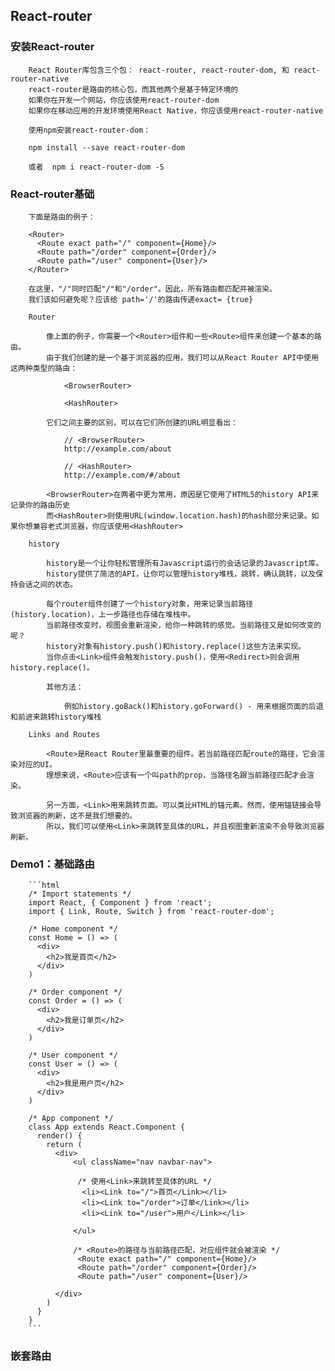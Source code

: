 ## React-router

### 安装React-router

		React Router库包含三个包： react-router, react-router-dom, 和 react-router-native
		react-router是路由的核心包，而其他两个是基于特定环境的
		如果你在开发一个网站，你应该使用react-router-dom
		如果你在移动应用的开发环境使用React Native，你应该使用react-router-native
		
		使用npm安装react-router-dom：
		
		npm install --save react-router-dom
		
		或者  npm i react-router-dom -S

### React-router基础

		下面是路由的例子：
		
		<Router>
		  <Route exact path="/" component={Home}/>
		  <Route path="/order" component={Order}/>
		  <Route path="/user" component={User}/>
		</Router>
		
		在这里，"/"同时匹配"/"和"/order"。因此，所有路由都匹配并被渲染。
		我们该如何避免呢？应该给 path='/'的路由传递exact= {true}
		
		Router
		
			像上面的例子，你需要一个<Router>组件和一些<Route>组件来创建一个基本的路由。
			由于我们创建的是一个基于浏览器的应用，我们可以从React Router API中使用这两种类型的路由：
				
				<BrowserRouter>
				
				<HashRouter>
			
			它们之间主要的区别，可以在它们所创建的URL明显看出：
			
				// <BrowserRouter>
				http://example.com/about
				
				// <HashRouter>
				http://example.com/#/about
			
			<BrowserRouter>在两者中更为常用，原因是它使用了HTML5的history API来记录你的路由历史
			而<HashRouter>则使用URL(window.location.hash)的hash部分来记录。如果你想兼容老式浏览器，你应该使用<HashRouter>
		
		history
		
			history是一个让你轻松管理所有Javascript运行的会话记录的Javascript库。
			history提供了简洁的API，让你可以管理history堆栈，跳转，确认跳转，以及保持会话之间的状态。
			
			每个router组件创建了一个history对象，用来记录当前路径(history.location)，上一步路径也存储在堆栈中。
			当前路径改变时，视图会重新渲染，给你一种跳转的感觉。当前路径又是如何改变的呢？
			history对象有history.push()和history.replace()这些方法来实现。
			当你点击<Link>组件会触发history.push()，使用<Redirect>则会调用history.replace()。
			
			其他方法：
			
				例如history.goBack()和history.goForward() - 用来根据页面的后退和前进来跳转history堆栈
		
		Links and Routes
		
			<Route>是React Router里最重要的组件。若当前路径匹配route的路径，它会渲染对应的UI。
			理想来说，<Route>应该有一个叫path的prop，当路径名跟当前路径匹配才会渲染。
			
			另一方面，<Link>用来跳转页面。可以类比HTML的锚元素。然而，使用锚链接会导致浏览器的刷新，这不是我们想要的。
			所以，我们可以使用<Link>来跳转至具体的URL，并且视图重新渲染不会导致浏览器刷新。

### Demo1：基础路由

		```html
		/* Import statements */
		import React, { Component } from 'react';
		import { Link, Route, Switch } from 'react-router-dom';
		
		/* Home component */
		const Home = () => (
		  <div>
		    <h2>我是首页</h2>
		  </div>
		)
		
		/* Order component */
		const Order = () => (
		  <div>
		    <h2>我是订单页</h2>
		  </div>
		)
		
		/* User component */
		const User = () => (
		  <div>
		    <h2>我是用户页</h2>
		  </div>
		)
		
		/* App component */
		class App extends React.Component {
		  render() {
		    return (
		      <div>
		          <ul className="nav navbar-nav">
		
		           /* 使用<Link>来跳转至具体的URL */
		            <li><Link to="/">首页</Link></li>
		            <li><Link to="/order">订单</Link></li>
		            <li><Link to="/user">用户</Link></li>
		
		          </ul>
		
		          /* <Route>的路径与当前路径匹配，对应组件就会被渲染 */
		           <Route exact path="/" component={Home}/>
		           <Route path="/order" component={Order}/>
		           <Route path="/user" component={User}/>
		
		      </div>
		    )
		  }
		}
		```
### 嵌套路由

		